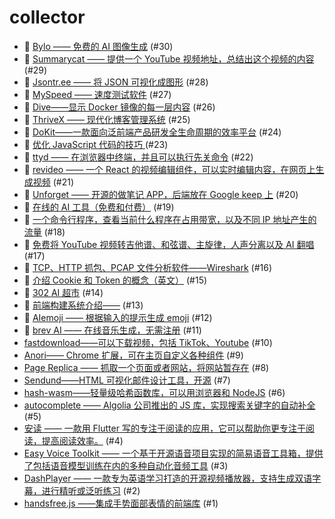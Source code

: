 # collector
- 👻 [Bylo —— 免费的 AI 图像生成](https://github.com/dengaye/collector/issues/30) (#30)
- 👻 [Summarycat —— 提供一个 YouTube 视频地址，总结出这个视频的内容](https://github.com/dengaye/collector/issues/29) (#29)
- 👻 [Jsontr.ee —— 将 JSON 可视化成图形](https://github.com/dengaye/collector/issues/28) (#28)
- 👻 [MySpeed —— 速度测试软件](https://github.com/dengaye/collector/issues/27) (#27)
- 👻 [Dive——显示 Docker 镜像的每一层内容](https://github.com/dengaye/collector/issues/26) (#26)
- 👻 [ThriveX —— 现代化博客管理系统](https://github.com/dengaye/collector/issues/25) (#25)
- 👻 [DoKit——一款面向泛前端产品研发全生命周期的效率平台](https://github.com/dengaye/collector/issues/24) (#24)
- 👻 [优化 JavaScript 代码的技巧 ](https://github.com/dengaye/collector/issues/23) (#23)
- 👻 [ttyd —— 在浏览器中终端，并且可以执行先关命令](https://github.com/dengaye/collector/issues/22) (#22)
- 👻 [revideo —— 一个 React 的视频编辑组件，可以实时编辑内容，在网页上生成视频](https://github.com/dengaye/collector/issues/21) (#21)
- 👻 [Unforget —— 开源的做笔记 APP，后端放在 Google keep 上](https://github.com/dengaye/collector/issues/20) (#20)
- 👻 [在线的 AI 工具（免费和付费）](https://github.com/dengaye/collector/issues/19) (#19)
- 👻 [一个命令行程序，查看当前什么程序在占用带宽，以及不同 IP 地址产生的流量](https://github.com/dengaye/collector/issues/18) (#18)
- 👻 [免费将 YouTube 视频转吉他谱、和弦谱、主旋律，人声分离以及 AI 翻唱](https://github.com/dengaye/collector/issues/17) (#17)
- 👻 [TCP、HTTP 抓包、PCAP 文件分析软件——Wireshark](https://github.com/dengaye/collector/issues/16) (#16)
- 🍁 [介绍 Cookie 和 Token 的概念（英文）](https://github.com/dengaye/collector/issues/15) (#15)
- 👻 [302 AI 超市](https://github.com/dengaye/collector/issues/14) (#14)
- 🍁 [前端构建系统介绍——](https://github.com/dengaye/collector/issues/13) (#13)
- 👻 [AIemoji —— 根据输入的提示生成 emoji](https://github.com/dengaye/collector/issues/12) (#12)
- 👻 [brev AI —— 在线音乐生成，无需注册](https://github.com/dengaye/collector/issues/11) (#11)
-  [fastdownload——可以下载视频，包括 TikTok、Youtube](https://github.com/dengaye/collector/issues/10) (#10)
-  [Anori—— Chrome 扩展，可在主页自定义各种组件](https://github.com/dengaye/collector/issues/9) (#9)
-  [Page Replica —— 抓取一个页面或者网站，将网站暂存在](https://github.com/dengaye/collector/issues/8) (#8)
-  [Sendund——HTML 可视化邮件设计工具，开源](https://github.com/dengaye/collector/issues/7) (#7)
-  [hash-wasm——轻量级哈希函数库，可以用浏览器和 NodeJS](https://github.com/dengaye/collector/issues/6) (#6)
-  [autocomplete —— Algolia 公司推出的 JS 库，实现搜索关键字的自动补全](https://github.com/dengaye/collector/issues/5) (#5)
-  [安读 —— 一款用  Flutter 写的专注于阅读的应用，它可以帮助你更专注于阅读，提高阅读效率。](https://github.com/dengaye/collector/issues/4) (#4)
-  [Easy Voice Toolkit —— 一个基于开源语音项目实现的简易语音工具箱，提供了包括语音模型训练在内的多种自动化音频工具](https://github.com/dengaye/collector/issues/3) (#3)
-  [DashPlayer —— 一款专为英语学习打造的开源视频播放器，支持生成双语字幕，进行精听或泛听练习](https://github.com/dengaye/collector/issues/2) (#2)
-  [handsfree.js ——集成手势面部表情的前端库](https://github.com/dengaye/collector/issues/1) (#1)
